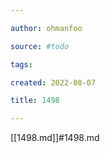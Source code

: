```yaml
---

author: ohmanfoo

source: #todo

tags: 

created: 2022-08-07

title: 1498

---
```

[[1498.md]]#1498.md
